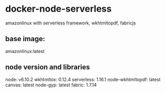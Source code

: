 # docker-node-serverless

amazonlinux with serverless framework, wkhtmltopdf, fabricjs 
## base image: 
amazonlinux:latest 

## node version and libraries
node:  v6.10.2
wkhtmltox: 0.12.4
serverless: 1.16.1
node-wkhtmltopdf: latest
canvas: latest
node-gyp: latest 
fabric: 1.7.14
